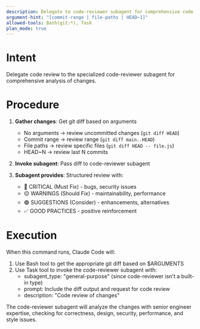 ```yaml
---
description: Delegate to code-reviewer subagent for comprehensive code review
argument-hint: "[commit-range | file-paths | HEAD~1]"
allowed-tools: Bash(git:*), Task
plan_mode: true
---
```



# Intent

Delegate code review to the specialized code-reviewer subagent for comprehensive analysis of changes.

# Procedure

1. **Gather changes**: Get git diff based on arguments
   - No arguments → review uncommitted changes (`git diff HEAD`)
   - Commit range → review range (`git diff main..HEAD`)
   - File paths → review specific files (`git diff HEAD -- file.js`)
   - HEAD~N → review last N commits

2. **Invoke subagent**: Pass diff to code-reviewer subagent

3. **Subagent provides**: Structured review with:
   - 🔴 CRITICAL (Must Fix) - bugs, security issues
   - 🟡 WARNINGS (Should Fix) - maintainability, performance
   - 🟢 SUGGESTIONS (Consider) - enhancements, alternatives
   - ✅ GOOD PRACTICES - positive reinforcement

# Execution

When this command runs, Claude Code will:

1. Use Bash tool to get the appropriate git diff based on $ARGUMENTS
2. Use Task tool to invoke the code-reviewer subagent with:
   - subagent_type: "general-purpose" (since code-reviewer isn't a built-in type)
   - prompt: Include the diff output and request for code review
   - description: "Code review of changes"

The code-reviewer subagent will analyze the changes with senior engineer expertise, checking for correctness, design, security, performance, and style issues.

